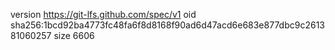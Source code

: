 version https://git-lfs.github.com/spec/v1
oid sha256:1bcd92ba4773fc48fa6f8d8168f90ad6d47acd6e683e877dbc9c261381060257
size 6606
